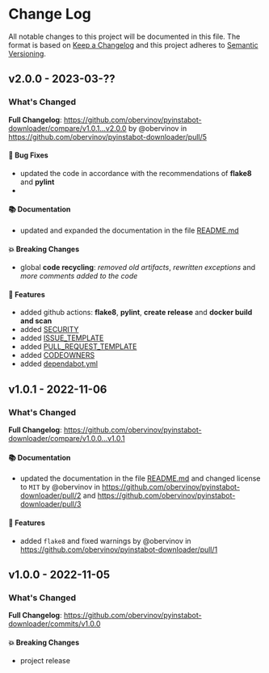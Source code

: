 # Change Log
All notable changes to this project will be documented in this file.
The format is based on [Keep a Changelog](http://keepachangelog.com/) and this project adheres to [Semantic Versioning](http://semver.org/).



## v2.0.0 - 2023-03-??
### What's Changed
**Full Changelog**: https://github.com/obervinov/pyinstabot-downloader/compare/v1.0.1...v2.0.0 by @obervinov in https://github.com/obervinov/pyinstabot-downloader/pull/5
#### 🐛 Bug Fixes
* updated the code in accordance with the recommendations of **flake8** and **pylint**
* 
#### 📚 Documentation
* updated and expanded the documentation in the file [README.md](https://github.com/obervinov/pyinstabot-downloader/blob/main/README.md)
#### 💥 Breaking Changes
* global **code recycling**: _removed old artifacts_, _rewritten exceptions_ and _more comments added to the code_
#### 🚀 Features
* added github actions: **flake8**, **pylint**, **create release** and **docker build and scan**
* added [SECURITY](https://github.com/obervinov/pyinstabot-downloader/blob/main/SECURITY.md)
* added [ISSUE_TEMPLATE](https://github.com/obervinov/pyinstabot-downloader/tree/main/.github/ISSUE_TEMPLATE)
* added [PULL_REQUEST_TEMPLATE](https://github.com/obervinov/pyinstabot-downloader/tree/main/.github/PULL_REQUEST_TEMPLATE)
* added [CODEOWNERS](https://github.com/obervinov/pyinstabot-downloader/tree/main/.github/CODEOWNERS)
* added [dependabot.yml](https://github.com/obervinov/pyinstabot-downloader/tree/main/.github/dependabot.yml)



## v1.0.1 - 2022-11-06
### What's Changed
**Full Changelog**: https://github.com/obervinov/pyinstabot-downloader/compare/v1.0.0...v1.0.1
#### 📚 Documentation
* updated the documentation in the file [README.md](https://github.com/obervinov/pyinstabot-downloader/blob/main/README.md) and changed license to `MIT` by @obervinov in https://github.com/obervinov/pyinstabot-downloader/pull/2 and https://github.com/obervinov/pyinstabot-downloader/pull/3
#### 🚀 Features
* added `flake8` and fixed warnings by @obervinov in https://github.com/obervinov/pyinstabot-downloader/pull/1



## v1.0.0 - 2022-11-05
### What's Changed
**Full Changelog**: https://github.com/obervinov/pyinstabot-downloader/commits/v1.0.0
#### 💥 Breaking Changes
* project release
